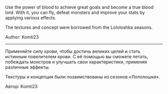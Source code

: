 Use the power of blood to achieve great goals and become a true blood lord. With it, you can fly, defeat monsters and improve your stats by applying various effects.

The textures and concept were borrowed from the Lololoshka seasons.

Author: Komti23

---------------------------------------------

Применяйте силу крови, чтобы достичь великих целей и стать истинным повелителем крови. С её помощью вы сможете летать, побеждать монстров и улучшать свои характеристики, применяя различные эффекты.

Текстуры и концепция были позаимствованы из сезонов «Лололошки».

Автор: Komti23
